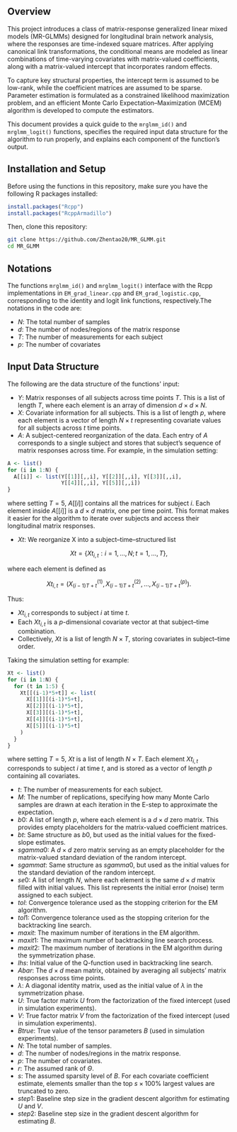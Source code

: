 ## Overview

This project introduces a class of matrix-response generalized linear mixed models (MR-GLMMs) designed for longitudinal brain network analysis, where the responses are time-indexed square matrices. After applying canonical link transformations, the conditional means are modeled as linear combinations of time-varying covariates with matrix-valued coefficients, along with a matrix-valued intercept that incorporates random effects.

To capture key structural properties, the intercept term is assumed to be low-rank, while the coefficient matrices are assumed to be sparse. Parameter estimation is formulated as a constrained likelihood maximization problem, and an efficient Monte Carlo Expectation–Maximization (MCEM) algorithm is developed to compute the estimators.

This document provides a quick guide to the `mrglmm_id()` and `mrglmm_logit()` functions, specifies the required input data structure for the algorithm to run properly, and explains each component of the function’s output.

## Installation and Setup

Before using the functions in this repository, make sure you have the following R packages installed:

```r
install.packages("Rcpp")
install.packages("RcppArmadillo")
```
Then, clone this repository:
```bash
git clone https://github.com/Zhentao20/MR_GLMM.git
cd MR_GLMM
```

## Notations

The functions `mrglmm_id()` and `mrglmm_logit()` interface with the Rcpp implementations in `EM_grad_linear.cpp` and `EM_grad_logistic.cpp`, corresponding to the identity and logit link functions, respectively.The notations in the code are:

-   $N$: The total number of samples
-   $d$: The number of nodes/regions of the matrix response
-   $T$: The number of measurements for each subject
-   $p$: The number of covariates

## Input Data Structure

The following are the data structure of the functions' input:

-   $Y$: Matrix responses of all subjects across time points $T$. This is a list of length $T$, where each element is an array of dimension $d \times d \times N$.
-   $X$: Covariate information for all subjects. This is a list of length $p$, where each element is a vector of length $N \times t$ representing covariate values for all subjects across $t$ time points.
-   $A$: A subject-centered reorganization of the data. Each entry of $A$ corresponds to a single subject and stores that subject’s sequence of matrix responses across time. For example, in the simulation setting:

``` r
A <- list()
for (i in 1:N) {
  A[[i]] <- list(Y[[1]][,,i], Y[[2]][,,i], Y[[3]][,,i], 
                 Y[[4]][,,i], Y[[5]][,,i])
}
```

where setting $T=5$, $A[[i]]$ contains all the matrices for subject $i$. Each element inside $A[[i]]$ is a $d \times d$ matrix, one per time point. This format makes it easier for the algorithm to iterate over subjects and access their longitudinal matrix responses.

-   $Xt$: We reorganize X into a subject–time–structured list
```math
Xt = \{ Xt_{i,t} : i = 1, …, N ;  t = 1, …, T \},
```
where each element is defined as
```math
Xt_{i,t} = ( X^{(1)}_{(i-1)T+t},  X^{(2)}_{(i-1)T+t}, …, X^{(p)}_{(i-1)T+t} ).
```
Thus:
- $Xt_{i,t}$ corresponds to subject $i$ at time $t$.
- Each $Xt_{i,t}$ is a $p$-dimensional covariate vector at that subject–time combination.
- Collectively, $Xt$ is a list of length $N \times T$, storing covariates in subject–time order.

Taking the simulation setting for example:

``` r
Xt <- list()
for (i in 1:N) {
  for (t in 1:5) {
    Xt[[(i-1)*5+t]] <- list(
      X[[1]][(i-1)*5+t],
      X[[2]][(i-1)*5+t],
      X[[3]][(i-1)*5+t],
      X[[4]][(i-1)*5+t],
      X[[5]][(i-1)*5+t]
    )
  }
}
```

where setting $T=5$, $Xt$ is a list of length $N \times T$. Each element $Xt_{i,t}$ corresponds to subject $i$ at time $t$, and is stored as a vector of length $p$ containing all covariates.

-   $t$: The number of measurements for each subject.
-   $M$: The number of replications, specifying how many Monte Carlo samples are drawn at each iteration in the E-step to approximate the expectation.
-   $b0$: A list of length $p$, where each element is a $d \times d$ zero matrix. This provides empty placeholders for the matrix-valued coefficient matrices.
-   $bt$: Same structure as $b0$, but used as the initial values for the fixed-slope estimates.
-   $sgamma0$: A $d \times d$ zero matrix serving as an empty placeholder for the matrix-valued standard deviation of the random intercept.
-   $sgammat$: Same structure as $sgamma0$, but used as the initial values for the standard deviation of the random intercept.
-   $se0$: A list of length $N$, where each element is the same $d \times d$ matrix filled with initial values. This list represents the initial error (noise) term assigned to each subject.
-   $tol$: Convergence tolerance used as the stopping criterion for the EM algorithm.
-   $tol1$: Convergence tolerance used as the stopping criterion for the backtracking line search.
-   $maxit$: The maximum number of iterations in the EM algorithm.
-   $maxit1$: The maximum number of backtracking line search process.
-   $maxit2$: The maximum number of iterations in the EM algorithm during the symmetrization phase.
-   $lhs$: Initial value of the Q-function used in backtracking line search.
-   $Abar$: The $d \times d$ mean matrix, obtained by averaging all subjects’ matrix responses across time points.
-   $\lambda$: A diagonal identity matrix, used as the initial value of $\lambda$ in the symmetrization phase.
-   $U$: True factor matrix $U$ from the factorization of the fixed intercept (used in simulation experiments).
-   $V$: True factor matrix $V$ from the factorization of the fixed intercept (used in simulation experiments).
-   $Btrue$: True value of the tensor parameters $B$ (used in simulation experiments).
-   $N$: The total number of samples.
-   $d$: The number of nodes/regions in the matrix response.
-   $p$: The number of covariates.
-   $r$: The assumed rank of $\Theta$.
-   $s$: The assumed sparsity level of $B$. For each covariate coefficient estimate, elements smaller than the top $s \times 100$% largest values are truncated to zero.
-   $step1$: Baseline step size in the gradient descent algorithm for estimating $U$ and $V$.
-   $step2$: Baseline step size in the gradient descent algorithm for estimating $B$.
